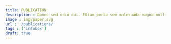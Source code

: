 ```yaml
---
title: PUBLICATION
description : Donec sed odio dui. Etiam porta sem malesuada magna mollis euismod. 
image : img/paper.svg
url : '/publications/'
tags : ['infobox']
draft: true
---
```

